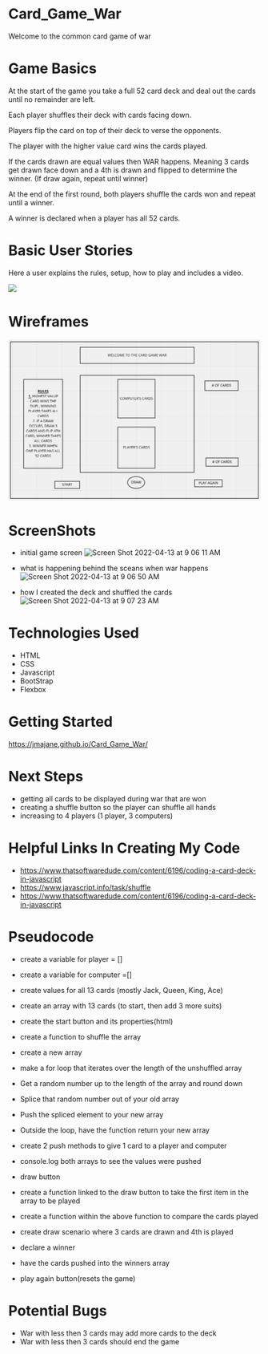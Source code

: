 # Card_Game_War
Welcome to the common card game of war

# Game Basics
At the start of the game you take a full 52 card deck and deal out the cards until no remainder are left.

Each player shuffles their deck with cards facing down.

Players flip the card on top of their deck to verse the opponents.

The player with the higher value card wins the cards played.

If the cards drawn are equal values then WAR happens. Meaning 3 cards get drawn face down and a 4th is drawn and flipped to determine the winner. (If draw again, repeat until winner)

At the end of the first round, both players shuffle the cards won and repeat until a winner.

A winner is declared when a player has all 52 cards.

# Basic User Stories
Here a user explains the rules, setup, how to play and includes a video.

![](https://playingcarddecks.com/blogs/how-to-play/war-game-rules)


# Wireframes
![](https://github.com/Jmajane/Card_Game_War/blob/main/Screen%20Shot%202022-04-06%20at%2011.00.09%20AM.png?raw=true)

# ScreenShots
- initial game screen
![Screen Shot 2022-04-13 at 9 06 11 AM](https://user-images.githubusercontent.com/100162086/163188079-66a5c6dc-4f98-4864-a306-9454a496af6a.png)

- what is happening behind the sceans when war happens
![Screen Shot 2022-04-13 at 9 06 50 AM](https://user-images.githubusercontent.com/100162086/163188113-9112eb5b-ceb7-4fbf-9e1e-328bc8e87132.png)

- how I created the deck and shuffled the cards
![Screen Shot 2022-04-13 at 9 07 23 AM](https://user-images.githubusercontent.com/100162086/163188133-be834efc-2193-4caa-8283-3b2cc373998c.png)

# Technologies Used
- HTML
- CSS
- Javascript
- BootStrap
- Flexbox

# Getting Started
https://jmajane.github.io/Card_Game_War/

# Next Steps
- getting all cards to be displayed during war that are won
- creating a shuffle button so the player can shuffle all hands
- increasing to 4 players (1 player, 3 computers)

# Helpful Links In Creating My Code
- https://www.thatsoftwaredude.com/content/6196/coding-a-card-deck-in-javascript
- https://www.javascript.info/task/shuffle
- https://www.thatsoftwaredude.com/content/6196/coding-a-card-deck-in-javascript

# Pseudocode
- create a variable for player = []
- create a variable for computer =[]

- create values for all 13 cards (mostly Jack, Queen, King, Ace)

- create an array with 13 cards (to start, then add 3 more suits)

- create the start button and its properties(html) 

- create a function to shuffle the array

- create a new array
- make a for loop that iterates over the length of the unshuffled array
- Get a random number up to the length of the array and round down
- Splice that random number out of your old array
- Push the spliced element to your new array
- Outside the loop, have the function return your new array

- create 2 push methods to give 1 card to a player and computer

- console.log both arrays to see the values were pushed

- draw button

- create a function linked to the draw button to take the first item
in the array to be played

- create a function within the above function to compare the cards played
- create draw scenario where 3 cards are drawn and 4th is played
- declare a winner
- have the cards pushed into the winners array

- play again button(resets the game)

# Potential Bugs
- War with less then 3 cards may add more cards to the deck
- War with less then 3 cards should end the game
